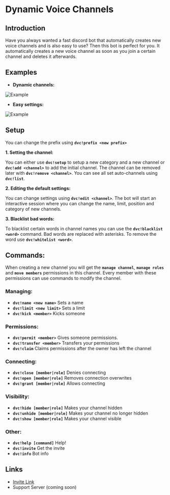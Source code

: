 # Dynamic Voice Channels

## Introduction

Have you always wanted a fast discord bot that automatically creates new voice channels and is also easy to use?  Then this bot is perfect for you. It automatically creates a new voice channel as soon as you join a certain channel and deletes it afterwards.

## Examples

- **Dynamic channels:**

![Example](https://i.imgur.com/40zpISm.gif)

- **Easy settings:**

![Example](https://i.imgur.com/R05aMGl.gif)

## Setup

You can change the prefix using **`dvc!prefix <new prefix>`**

**1. Setting the channel:**

You can either use **`dvc!setup`** to setup a new category and a new channel or **`dvc!add <channel>`** to add the initial channel. The channel can be removed later with **`dvc!remove <channel>`**. You can see all set auto-channels using **`dvc!list`**.

**2. Editing the default settings:**

You can change settings using **`dvc!edit <channel>`**. The bot will start an interactive session where you can change the name, limit, position and category of new channels.

**3. Blacklist bad words:**

To blacklist certain words in channel names you can use the **`dvc!blacklist <word>`** command. Bad words are replaced with asterisks. To remove the word use **`dvc!whitelist <word>`**.

## Commands:

When creating a new channel you will get the **`manage channel`**, **`manage roles`** and **`move members`** permissions in this channel. Every member with these permissions can use commands to modify the channel.

### Managing:

- **`dvc!name <new name>`** Sets a name
- **`dvc!limit <new limit>`** Sets a limit
- **`dvc!kick <member>`** Kicks someone

### Permissions:

- **`dvc!permit <member>`** Gives someone permissions.
- **`dvc!transfer <member>`** Transfers your permissions
- **`dvc!claim`** Claims permissions after the owner has left the channel

### Connecting:

- **`dvc!close [member|role]`** Denies connecting
- **`dvc!open [member|role]`** Removes connection overwrites
- **`dvc!grant [member|role]`** Allows connecting 

### Visibility:

- **`dvc!hide [member|role]`** Makes your channel hidden
- **`dvc!unhide [member|role]`** Makes your channel no longer hidden
- **`dvc!show [member|role]`** Makes your channel visible

### Other:

- **`dvc!help [command]`** Help!
- **`dvc!invite`** Get the invite
- **`dvc!info`** Bot info


## Links

- [Invite Link](https://discord.com/oauth2/authorize?client_id=723665963123343480&scope=bot&permissions=16796752)
- Support Server (coming soon)
